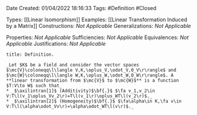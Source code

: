 <br />
<br />

Date Created: 01/04/2022 18:16:33
Tags: #Definition #Closed

Types: [[Linear Isomorphism]]
Examples: [[Linear Transformation Induced by a Matrix]]
Constructions: _Not Applicable_
Generalizations: _Not Applicable_

Properties: _Not Applicable_
Sufficiencies: _Not Applicable_
Equivalences: _Not Applicable_
Justifications: _Not Applicable_

``` ad-Definition
title: Definition.

_Let $K$ be a field and consider the vector spaces $\mc{V}\coloneqq\l\langle V,K,\oplus_V,\odot_V,0_V\r\rangle$ and $\mc{W}\coloneqq\l\langle W,K,\oplus_W,\odot_W,0_W\r\rangle$. A **linear transformation from $\mc{V}$ to $\mc{W}$** is a function $T:V\to W$ such that_
* _$\axilintran[1]$ (Additivity)$\bf{.}$ $\fa v_1,v_2\in V:T\l(v_1\oplus_Vv_2\r)=T\l(v_1\r)\oplus_WT\l(v_2\r)$._
* _$\axilintran[2]$ (Homogeneity)$\bf{.}$ $\fa\alpha\in K,\fa v\in V:T\l(\alpha\odot_Vv\r)=\alpha\odot_WT\l(v\r)$._

```
